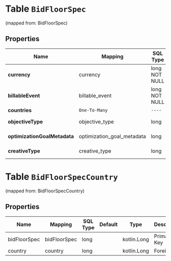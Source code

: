
# Table `BidFloorSpec`
(mapped from: BidFloorSpec)

## Properties
Name | Mapping | SQL Type | Default | Type | Description | Notes
---- | ------- | -------- | ------- | ---- | ----------- | -----
**currency** | currency | long NOT NULL |  | [**Currency**](Currency.md) |  |  [foreignkey]
**billableEvent** | billable_event | long NOT NULL |  | [**ActionType**](ActionType.md) |  |  [foreignkey]
**countries** | `One-To-Many` | `----` | `----`  | [**kotlin.Array&lt;Country&gt;**](Country.md) |  |  [optional]
**objectiveType** | objective_type | long |  | [**ObjectiveType**](ObjectiveType.md) |  |  [optional] [foreignkey]
**optimizationGoalMetadata** | optimization_goal_metadata | long |  | [**OptimizationGoalMetadata**](OptimizationGoalMetadata.md) |  |  [optional] [foreignkey]
**creativeType** | creative_type | long |  | [**CreativeType**](CreativeType.md) |  |  [optional] [foreignkey]




# **Table `BidFloorSpecCountry`**
(mapped from: BidFloorSpecCountry)

## Properties
Name | Mapping | SQL Type | Default | Type | Description | Notes
---- | ------- | -------- | ------- | ---- | ----------- | -----
bidFloorSpec | bidFloorSpec | long | | kotlin.Long | Primary Key | *one*
country | country | long | | kotlin.Long | Foreign Key | *many*







